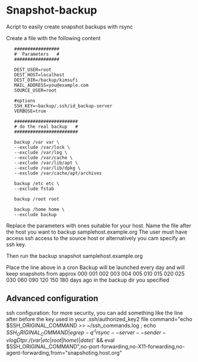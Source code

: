 Snapshot-backup
===============

Acript to easily create snapshot backups with rsync

Create a file with the following content 

       #################
       #  Parameters   #
       #################
       
       DEST_USER=root
       DEST_HOST=localhost
       DEST_DIR=/backup/kimsufi
       MAIL_ADDRESS=you@example.com
       SOURCE_USER=root
       
       #options
       SSH_KEY=~backup/.ssh/id_backup-server
       VERBOSE=true
       
       ########################
       # do the real backup   #
       ########################
       
       backup /var var \
       --exclude /var/lock \
       --exclude /var/log \
       --exclude /var/cache \
       --exclude /var/lib/apt \
       --exclude /var/lib/dpkg \
       --exclude /var/cache/apt/archives
       
       backup /etc etc \
       --exclude fstab
       
       backup /root root
       
       backup /home home \
       --exclude backup 

Replace the parameters with ones suitable for your host.
Name the file after the host you want to backup samplehost.example.org
The user must have access ssh access to the source host or alternatively you cam specify an ssh key.

Then run the backup 
     snapshot samplehost.example.org

Place the line above in a cron
Backup will be launched every day and will keep snapshots from approx
000 001 002 003 004 005 010 015 020 025 030 060 090 120 150 180 days ago in the backup dir you specified

Advanced configuration
----------------------

ssh configuration: for more security,  you can add something like the line after before the key used in your .ssh/authorized_key2 file
    command="echo $SSH_ORIGINAL_COMMAND >> ~/ssh_commands.log ; echo $SSH_ORIGINAL_COMMAND | egrep -q '^(rsync --server --sender -vlogDtpr . /(var|etc|root|home)|date)$' &&  eval $SSH_ORIGINAL_COMMAND",no-port-forwarding,no-X11-forwarding,no-agent-forwarding,from="snapshoting.host.org" 


